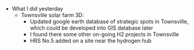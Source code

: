 - What I did yesterday
	- Townsville solar farm 3D:
		- Updated google earth database of strategic spots in Townsville, which could be developed into GIS database later
		- I found there some other on-going H2 projects in Townsville
		- HRS No.5 added on a site near the hydrogen hub